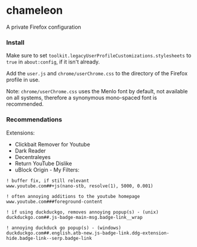 # chameleon
A private Firefox configuration

### Install

Make sure to set `toolkit.legacyUserProfileCustomizations.stylesheets` to `true` in `about:config`, if it isn't already.

Add the `user.js` and `chrome/userChrome.css` to the directory of the Firefox profile in use.

Note: `chrome/userChrome.css` uses the Menlo font by default, not available on all systems, therefore a synonymous mono-spaced font is recommended.

### Recommendations

Extensions:
* Clickbait Remover for Youtube
* Dark Reader
* Decentraleyes
* Return YouTube Dislike
* uBlock Origin - My Filters:
```
! buffer fix, if still relevant
www.youtube.com##+js(nano-stb, resolve(1), 5000, 0.001)

! often annoying additions to the youtube homepage
www.youtube.com###foreground-content

! if using duckduckgo, removes annoying popup(s) - (unix)
duckduckgo.com##.js-badge-main-msg.badge-link__wrap

! annoying duckduck go popup(s) - (windows)
duckduckgo.com##.english.atb-new.js-badge-link.ddg-extension-hide.badge-link--serp.badge-link
```
